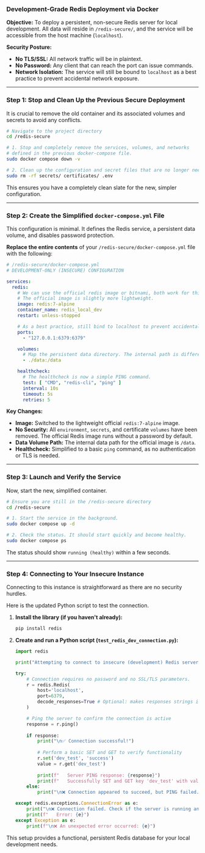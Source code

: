 
### **Development-Grade Redis Deployment via Docker**

**Objective:** To deploy a persistent, non-secure Redis server for local development. All data will reside in `/redis-secure/`, and the service will be accessible from the host machine (`localhost`).

**Security Posture:**
*   **No TLS/SSL:** All network traffic will be in plaintext.
*   **No Password:** Any client that can reach the port can issue commands.
*   **Network Isolation:** The service will still be bound to `localhost` as a best practice to prevent accidental network exposure.

---

### **Step 1: Stop and Clean Up the Previous Secure Deployment**

It is crucial to remove the old container and its associated volumes and secrets to avoid any conflicts.

```bash
# Navigate to the project directory
cd /redis-secure

# 1. Stop and completely remove the services, volumes, and networks
# defined in the previous docker-compose file.
sudo docker compose down -v

# 2. Clean up the configuration and secret files that are no longer needed.
sudo rm -rf secrets/ certificates/ .env
```
This ensures you have a completely clean slate for the new, simpler configuration.

---

### **Step 2: Create the Simplified `docker-compose.yml` File**

This configuration is minimal. It defines the Redis service, a persistent data volume, and disables password protection.

**Replace the entire contents** of your `/redis-secure/docker-compose.yml` file with the following:

```yaml
# /redis-secure/docker-compose.yml
# DEVELOPMENT-ONLY (INSECURE) CONFIGURATION

services:
  redis:
    # We can use the official redis image or bitnami, both work for this.
    # The official image is slightly more lightweight.
    image: redis:7-alpine
    container_name: redis_local_dev
    restart: unless-stopped

    # As a best practice, still bind to localhost to prevent accidental exposure.
    ports:
      - "127.0.0.1:6379:6379"

    volumes:
      # Map the persistent data directory. The internal path is different for the official image.
      - ./data:/data

    healthcheck:
      # The healthcheck is now a simple PING command.
      test: [ "CMD", "redis-cli", "ping" ]
      interval: 10s
      timeout: 5s
      retries: 5
```

**Key Changes:**
*   **Image:** Switched to the lightweight official `redis:7-alpine` image.
*   **No Security:** All `environment`, `secrets`, and certificate `volumes` have been removed. The official Redis image runs without a password by default.
*   **Data Volume Path:** The internal data path for the official image is `/data`.
*   **Healthcheck:** Simplified to a basic `ping` command, as no authentication or TLS is needed.

---

### **Step 3: Launch and Verify the Service**

Now, start the new, simplified container.

```bash
# Ensure you are still in the /redis-secure directory
cd /redis-secure

# 1. Start the service in the background.
sudo docker compose up -d

# 2. Check the status. It should start quickly and become healthy.
sudo docker compose ps
```
The status should show `running (healthy)` within a few seconds.

---

### **Step 4: Connecting to Your Insecure Instance**

Connecting to this instance is straightforward as there are no security hurdles.

Here is the updated Python script to test the connection.

1.  **Install the library (if you haven't already):**
    ```bash
    pip install redis
    ```

2.  **Create and run a Python script (`test_redis_dev_connection.py`):**
    ```python
    import redis

    print("Attempting to connect to insecure (development) Redis server...")

    try:
        # Connection requires no password and no SSL/TLS parameters.
        r = redis.Redis(
            host='localhost',
            port=6379,
            decode_responses=True # Optional: makes responses strings instead of bytes
        )

        # Ping the server to confirm the connection is active
        response = r.ping()
        
        if response:
            print("\n✅ Connection successful!")
            
            # Perform a basic SET and GET to verify functionality
            r.set('dev_test', 'success')
            value = r.get('dev_test')
            
            print(f"   Server PING response: {response}")
            print(f"   Successfully SET and GET key 'dev_test' with value: '{value}'")
        else:
            print("\n❌ Connection appeared to succeed, but PING failed.")

    except redis.exceptions.ConnectionError as e:
        print("\n❌ Connection failed. Check if the server is running and the port is correct.")
        print(f"   Error: {e}")
    except Exception as e:
        print(f"\n❌ An unexpected error occurred: {e}")
    ```

This setup provides a functional, persistent Redis database for your local development needs.